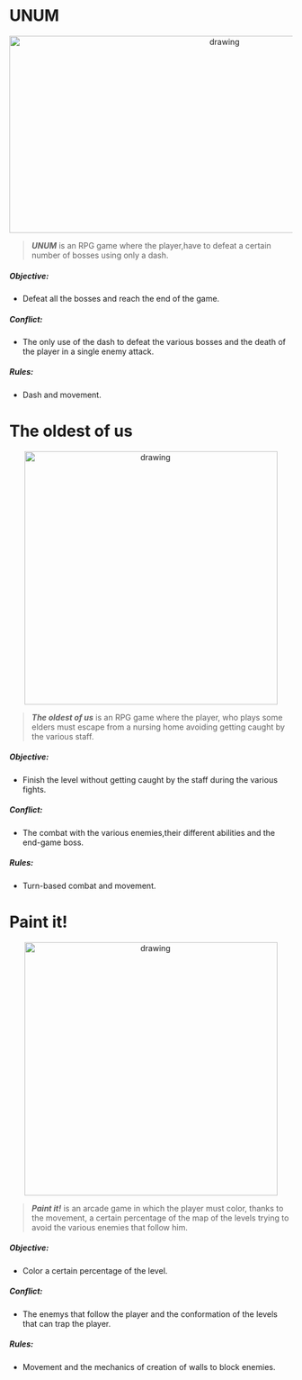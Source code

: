 <p align="center">
   
  <h1>UNUM</h1> <p align="center">
<p align="center">
  

<img src="https://i.imgur.com/hkupY3m.gif" alt="drawing" width="750" height="350"/>



 > **_UNUM_** is an RPG game where the player,have to defeat a certain number of bosses using only a dash.
 
<h5>Objective:</h5>

*  Defeat all the bosses and reach the end of the game.

<h5>Conflict:</h5>

*  The only use of the dash to defeat the various bosses and the death of the player in a single enemy attack.

<h5>Rules:</h5>

*  Dash and movement.


<p align="center">
   
<h1>The oldest of us</h1> <p align="center">
<p align="center">
  

<img src="https://i.imgur.com/lvWKNlM.png" alt="drawing" width="450" height="450"/>



 > **_The oldest of us_** is an RPG game where the player, who plays some elders must escape from a nursing home avoiding getting caught by the various staff.
 
<h5>Objective:</h5>

*  Finish the level without getting caught by the staff during the various fights.

<h5>Conflict:</h5>

*  The combat with the various enemies,their different abilities and the end-game boss.

<h5>Rules:</h5>

*  Turn-based combat and movement.


<p align="center">
   
   
   <h1>Paint it!</h1>
   
<p align="center">
  

<img src="https://i.imgur.com/Gn7rDAn.png" alt="drawing" width="450" height="450"/>



 > **_Paint it!_** is an arcade game in which the player must color, thanks to the movement, a certain percentage of the map of the levels trying to avoid the various enemies that follow him.
 
<h5>Objective:</h5>

*  Color a certain percentage of the level.

<h5>Conflict:</h5>

*  The enemys that follow the player and the conformation of the levels that can trap the player.

<h5>Rules:</h5>

*  Movement and the mechanics of creation of walls to block enemies.


